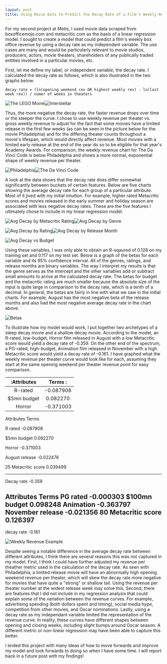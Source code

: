 ```yaml
---
layout: post
title: Using Movie Data to Predict the Decay Rate of a Film's Weekly Revenue
---
```


For my second project at Metis, I used movie data scraped from boxofficemojo.com and metacritic.com as the basis of a linear regression model. I sought to create a model that could predict a film's weekly box office revenue by using a decay rate as my independant variable. The use cases are many and would be particularly relevant to movie studios, producers, actors, movie theaters, shareholders of any publically traded entities involved in a particular movies, etc. 

First, let me define my label, or independent variable, the decay rate. I calculated the decay rate as follows, which is also illustrated in the two graphs below:

`decay rate = (ln(opening weekend rev OR highest weekly rev) - ln(last week rev)) / numer of weeks in theaters`

![The LEGO Movie](https://raw.githubusercontent.com/applebym/applebym.github.io/master/images/post2/lego.png)![Interstellar](https://raw.githubusercontent.com/applebym/applebym.github.io/master/images/post2/stellar.png)
 
Thus, the more negative the decay rate, the faster revenue drops over time or the steeper the curve. I chose to use weekly revenue per theater vs. gross weekly revenue to adjust for the fact that some movies have a limited release in the first few weeks (as can be seen in the picture below for the movie Philadelphia) and for the differing theater counts throughout a movie's lifespan, which would directly affect revenue. Most movies with a limited early release at the end of the year do so to be eligible for that year's Academy Awards. For comparison, the weekly revenue chart for The Da Vinci Code is below Philadelphia and shows a more normal, exponential shape of weekly revenue per theater. 
 
![Philadelphia](https://raw.githubusercontent.com/applebym/applebym.github.io/master/images/post2/Philadelphia.jpg)![The Da Vinci Code](https://raw.githubusercontent.com/applebym/applebym.github.io/master/images/post2/davinci.jpg)
 
A look at the data shows that the decay rate does differ somewhat significantly between buckets of certain features. Below are five charts showing the average decay rate for each group of a particular attribute. Most of it jived with my initial intuition. For example, higher rated Metacritic scores and movies released in the early summer and holiday season are associated with less negative decay rates. These are the five features I ultimately chose to include in my linear regression model. 

![Avg Decay by Metacritic Rating](https://raw.githubusercontent.com/applebym/applebym.github.io/master/images/post2/avg_decay_by_meta.png)![Avg Decay by Genre](https://raw.githubusercontent.com/applebym/applebym.github.io/master/images/post2/avg_decay_by_genre.png)

![Avg Decay by Rating](https://raw.githubusercontent.com/applebym/applebym.github.io/master/images/post2/avg_decay_by_rating.png)![Avg Decay by Release Month](https://raw.githubusercontent.com/applebym/applebym.github.io/master/images/post2/avg_decay_by_month.png)

![Avg Decay vs Budget](https://raw.githubusercontent.com/applebym/applebym.github.io/master/images/post2/scatter_budget_decay.png)

Using these variables, I was only able to obtain an R-sqaured of 0.128 on my training set and 0.117 on my test set. Below is a graph of the betas for each variable and its 95% confidence interval. All of the genres, ratings, and release months are binary variables. The way I interpret my results is that the genre serves as the intercept and the other variables add or subtract small amounts to arrive at the calculated decay rate. The betas for budget and the metacritic rating are much smaller because the absolute size of the input is quite large in comparison to the decay rate, which is a tenth of a decimal. In general, the betas are fairly in line with what we saw in the initial charts. For example, August has the most negative beta of the release months and also had the most negative average decay rate in the chart above. 

![Betas](https://raw.githubusercontent.com/applebym/applebym.github.io/master/images/post2/betas.png)

To illustrate how my model would work, I put together two archetypes of a steep decay movie and a shallow decay movie. According to the model, an R-rated, low-budget, Horror film released in August with a low Metacritic score would yield a decay rate of -0.359. On the other end of the spectrum, a PG-rated, high-budget, Animation film released in November with a high Metacritic score would yield a decay rate of -0.161. I have graphed what the weekly revenue per theater curve would look like for each, assuming they start at the same opening weekend per theater revenue point for easy comparison. 

|:Attributes    | Terms        :|
|:-------------:|:-------------:|
| R-rated      | -0.087908 |
| $5mn budget      | 0.082270      |
| Horror | -0.371003      |

Attributes			            Terms

R rated				          -0.087908

$5mn budget			        0.082270

Horror 				          -0.371003

August release 		    -0.022476

25 Metacritic score	  0.039499

------------------------------

Decay rate 			          -0.359

Attributes			      Terms
PG rated			-0.000303
$100mn budget	        0.098248
Animation 			-0.363797
November release	-0.021356
80 Metacritic score	 0.126397
--------------------------------------------
decay rate 			      -0.161


![Weekly Revenue Example](https://raw.githubusercontent.com/applebym/applebym.github.io/master/images/post2/weeklyrevs.png)

Despite seeing a notable difference in the average decay rate between different attributes, I think there are several reasons this was not captured in my model. First, I think I could have further adjusted my revenue per theather metric used in the calculation of the decay rate. As seen with Philadelphia, a limited release movie will have an abnormally high opening weekend revenue per theater, which will skew the decay rate more negative for movies that have quite a "strong" or shallow tail. Using the revenue per theater number at the widest release week may solve this. Second, there are features that I did not include in my regression analysis that could explain some of the variation between the revenue curves. For example, advertising spending (both dollars spent and timing), social media hype, competition from other movies, and Oscar nominations. Lastly, using a decay rate as my independant variable limited the representation of the revenue curve. In reality, these curves have different shapes between opening and closing weeks, including slight bumps around Oscar season. A different metric or non-linear regression may have been able to capture this better. 

I ended this project with many ideas of how to move forwards and improve my model and look forwards to doing so when I have some time. I will report back in a future post with my findings!

